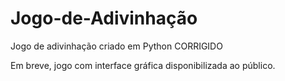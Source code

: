 # Jogo-de-Adivinhação
Jogo de adivinhação criado em Python CORRIGIDO

Em breve, jogo com interface gráfica disponibilizada ao público.
